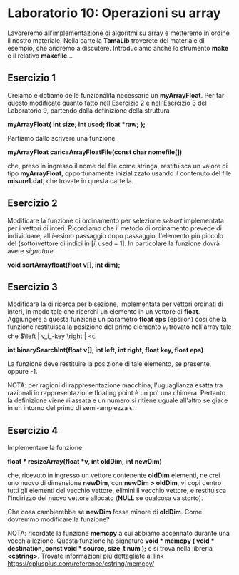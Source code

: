 # Laboratorio 10: Operazioni su array

Lavoreremo all'implementazione di algoritmi su array e metteremo in ordine il nostro materiale. Nella cartella __TamaLib__ troverete del materiale di esempio, che andremo a discutere. Introduciamo anche lo strumento __make__ e il relativo __makefile__...

## Esercizio 1

Creiamo e dotiamo delle funzionalità necessarie un __myArrayFloat__. Per far questo modificate quanto fatto nell'Esercizio 2 e nell'Esercizio 3 del Laboratorio 9, partendo dalla definizione della struttura

__myArrayFloat{
    int size;
   int used;
   float *raw; 
};__


Partiamo dallo scrivere una funzione

__myArrayFloat caricaArrayFloatFile(const char nomefile[])__

che, preso in ingresso il nome del file come stringa, restituisca un valore di tipo __myArrayFloat__, opportunamente inizializzato usando il contenuto del file __misure1.dat__, che trovate in questa cartella.


## Esercizio 2
Modificare la funzione di ordinamento per selezione _selsort_ implementata per i vettori di interi. Ricordiamo che il metodo di ordinamento prevede di individuare, all'_i_-esimo passaggio dopo passaggio, l'elemento più piccolo del (sotto)vettore di indici in $[i,\text{used}-1]$. In particolare la funzione dovrà avere _signature_

__void sortArrayfloat(float v[], int dim);__


## Esercizio 3

Modificare la di ricerca per bisezione, implementata per vettori ordinati di interi, in modo tale che ricerchi un elemento in un vettore di __float__. Aggiungere a questa funzione un parametro __float eps__ (epsilon) così che la funzione restituisca la posizione del primo elemento $v_i$ trovato nell'array tale che  $\left | v_i_-key \right | <ϵ.

__int binarySearchInt(float v[], int left, int right, float key, float eps)__

La funzione deve restituire la posizione di tale elemento, se presente, oppure -1.

NOTA: per ragioni di rappresentazione macchina, l'uguaglianza esatta tra razionali in rappresentazione floating point è un po' una chimera. Pertanto la definizione viene rilassata e un numero si ritiene uguale all'altro se giace in un intorno del primo di semi-ampiezza ϵ.


## Esercizio 4

Implementare la funzione

__float * resizeArray(float *v, int oldDim, int newDim)__

che, ricevuto in ingresso un vettore contenente __oldDim__ elementi, ne crei uno nuovo di dimensione __newDim__, con __newDim > oldDim__, vi copi dentro tutti gli elementi del vecchio vettore, elimini il vecchio vettore, e restituisca l'indirizzo del nuovo vettore allocato (__NULL__ se qualcosa va storto).

Che cosa cambierebbe se __newDim__ fosse minore di __oldDim__. Come dovremmo modificare la funzione?

NOTA: ricordate la funzione __memcpy__ a cui abbiamo accennato durante una vecchia lezione. Questa funzione ha signature
__void * memcpy ( void * destination, const void * source, size_t num );__
e si trova nella libreria __\<cstring\>__. Trovate informazioni più dettagliate al link https://cplusplus.com/reference/cstring/memcpy/



